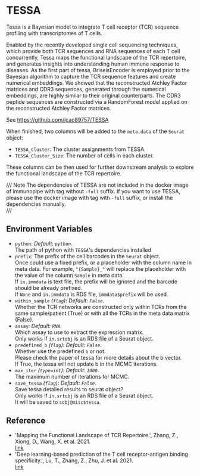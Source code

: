 # TESSA

Tessa is a Bayesian model to integrate T cell receptor (TCR) sequence profiling with transcriptomes of T cells.

Enabled by the recently developed single cell sequencing techniques, which provide
both TCR sequences and RNA sequences of each T cell concurrently, Tessa maps the
functional landscape of the TCR repertoire, and generates insights into
understanding human immune response to diseases. As the first part of tessa,
BriseisEncoder is employed prior to the Bayesian algorithm to capture the TCR
sequence features and create numerical embeddings. We showed that the reconstructed
Atchley Factor matrices and CDR3 sequences, generated through the numerical
embeddings, are highly similar to their original counterparts. The CDR3 peptide
sequences are constructed via a RandomForest model applied on the reconstructed
Atchley Factor matrices.<br />

See <https://github.com/jcao89757/TESSA>

When finished, two columns will be added to the `meta.data` of the `Seurat` object:<br />

- `TESSA_Cluster`: The cluster assignments from TESSA.<br />
- `TESSA_Cluster_Size`: The number of cells in each cluster.<br />

These columns can be then used for further downstream analysis to explore the
functional landscape of the TCR repertoire.<br />

/// Note
The dependencies of TESSA are not included in the docker image of immunopipe
with tag without `-full` suffix. If you want to use TESSA, please use the
docker image with tag with `-full` suffix, or install the dependencies manually.<br />
///

## Environment Variables

- `python`: *Default: `python`*. <br />
    The path of python with `TESSA`'s dependencies installed
- `prefix`:
    The prefix of the cell barcodes in the `Seurat` object.<br />
    Once could use a fixed prefix, or a placeholder with the column
    name in meta data. For example, `"{Sample}_"` will replace the
    placeholder with the value of the column `Sample` in meta data.<br />
    If `in.immdata` is text file, the prefix will be ignored and the
    barcode should be already prefixed.<br />
    If `None` and `in.immdata` is RDS file, `immdata$prefix` will be used.<br />
- `within_sample` *(`flag`)*: *Default: `False`*. <br />
    Whether the TCR networks are constructed only
    within TCRs from the same sample/patient (True) or with all the
    TCRs in the meta data matrix (False).<br />
- `assay`: *Default: `RNA`*. <br />
    Which assay to use to extract the expression matrix.<br />
    Only works if `in.srtobj` is an RDS file of a Seurat object.<br />
- `predefined_b` *(`flag`)*: *Default: `False`*. <br />
    Whether use the predefined `b` or not.<br />
    Please check the paper of tessa for more details about the b vector.<br />
    If True, the tessa will not update b in the MCMC iterations.<br />
- `max_iter` *(`type=int`)*: *Default: `1000`*. <br />
    The maximum number of iterations for MCMC.<br />
- `save_tessa` *(`flag`)*: *Default: `False`*. <br />
    Save tessa detailed results to seurat object?<br />
    Only works if `in.srtobj` is an RDS file of a Seurat object.<br />
    It will be saved to `sobj@misc$tessa`.<br />

## Reference

- 'Mapping the Functional Landscape of TCR Repertoire.',
    Zhang, Z., Xiong, D., Wang, X. et al. 2021.<br />
    [link](https://www.nature.com/articles/s41592-020-01020-3)
- 'Deep learning-based prediction of the T cell receptor-antigen
    binding specificity.', Lu, T., Zhang, Z., Zhu, J. et al. 2021.<br />
    [link](https://www.nature.com/articles/s42256-021-00383-2)


